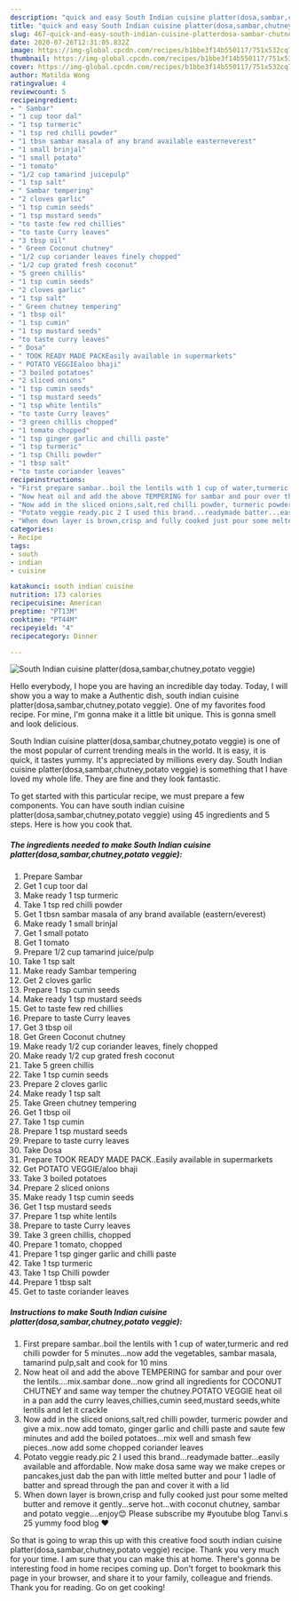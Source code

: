 ```yaml
---
description: "quick and easy South Indian cuisine platter(dosa,sambar,chutney,potato veggie) | how long to fry South Indian cuisine platter(dosa,sambar,chutney,potato veggie)"
title: "quick and easy South Indian cuisine platter(dosa,sambar,chutney,potato veggie) | how long to fry South Indian cuisine platter(dosa,sambar,chutney,potato veggie)"
slug: 467-quick-and-easy-south-indian-cuisine-platterdosa-sambar-chutney-potato-veggie-how-long-to-fry-south-indian-cuisine-platterdosa-sambar-chutney-potato-veggie
date: 2020-07-26T12:31:05.832Z
image: https://img-global.cpcdn.com/recipes/b1bbe3f14b550117/751x532cq70/south-indian-cuisine-platterdosasambarchutneypotato-veggie-recipe-main-photo.jpg
thumbnail: https://img-global.cpcdn.com/recipes/b1bbe3f14b550117/751x532cq70/south-indian-cuisine-platterdosasambarchutneypotato-veggie-recipe-main-photo.jpg
cover: https://img-global.cpcdn.com/recipes/b1bbe3f14b550117/751x532cq70/south-indian-cuisine-platterdosasambarchutneypotato-veggie-recipe-main-photo.jpg
author: Matilda Wong
ratingvalue: 4
reviewcount: 5
recipeingredient:
- " Sambar"
- "1 cup toor dal"
- "1 tsp turmeric"
- "1 tsp red chilli powder"
- "1 tbsn sambar masala of any brand available easterneverest"
- "1 small brinjal"
- "1 small potato"
- "1 tomato"
- "1/2 cup tamarind juicepulp"
- "1 tsp salt"
- " Sambar tempering"
- "2 cloves garlic"
- "1 tsp cumin seeds"
- "1 tsp mustard seeds"
- "to taste few red chillies"
- "to taste Curry leaves"
- "3 tbsp oil"
- " Green Coconut chutney"
- "1/2 cup coriander leaves finely chopped"
- "1/2 cup grated fresh coconut"
- "5 green chillis"
- "1 tsp cumin seeds"
- "2 cloves garlic"
- "1 tsp salt"
- " Green chutney tempering"
- "1 tbsp oil"
- "1 tsp cumin"
- "1 tsp mustard seeds"
- "to taste curry leaves"
- " Dosa"
- " TOOK READY MADE PACKEasily available in supermarkets"
- " POTATO VEGGIEaloo bhaji"
- "3 boiled potatoes"
- "2 sliced onions"
- "1 tsp cumin seeds"
- "1 tsp mustard seeds"
- "1 tsp white lentils"
- "to taste Curry leaves"
- "3 green chillis chopped"
- "1 tomato chopped"
- "1 tsp ginger garlic and chilli paste"
- "1 tsp turmeric"
- "1 tsp Chilli powder"
- "1 tbsp salt"
- "to taste coriander leaves"
recipeinstructions:
- "First prepare sambar..boil the lentils with 1 cup of water,turmeric and red chilli powder for 5 minutes...now add the vegetables, sambar masala, tamarind pulp,salt and cook for 10 mins"
- "Now heat oil and add the above TEMPERING for sambar and pour over the lentils....mix.sambar done...now grind all ingredients for COCONUT CHUTNEY and same way temper the chutney.POTATO VEGGIE heat oil in a pan add the curry leaves,chillies,cumin seed,mustard seeds,white lentils and let it crackle"
- "Now add in the sliced onions,salt,red chilli powder, turmeric powder and give a mix..now add tomato, ginger garlic and chilli paste and saute few minutes and add the boiled potatoes...mix well and smash few pieces..now add some chopped coriander leaves"
- "Potato veggie ready.pic 2 I used this brand...readymade batter...easily available and affordable. Now make dosa same way we make crepes or pancakes,just dab the pan with little melted butter and pour 1 ladle of batter and spread through the pan and cover it with a lid"
- "When down layer is brown,crisp and fully cooked just pour some melted butter and remove it gently...serve hot...with coconut chutney, sambar and potato veggie....enjoy😊 Please subscribe my #youtube blog Tanvi.s 25 yummy food blog ❤"
categories:
- Recipe
tags:
- south
- indian
- cuisine

katakunci: south indian cuisine 
nutrition: 173 calories
recipecuisine: American
preptime: "PT13M"
cooktime: "PT44M"
recipeyield: "4"
recipecategory: Dinner

---
```



![South Indian cuisine platter(dosa,sambar,chutney,potato veggie)](https://img-global.cpcdn.com/recipes/b1bbe3f14b550117/751x532cq70/south-indian-cuisine-platterdosasambarchutneypotato-veggie-recipe-main-photo.jpg)

Hello everybody, I hope you are having an incredible day today. Today, I will show you a way to make a Authentic dish, south indian cuisine platter(dosa,sambar,chutney,potato veggie). One of my favorites food recipe. For mine, I'm gonna make it a little bit unique. This is gonna smell and look delicious.



South Indian cuisine platter(dosa,sambar,chutney,potato veggie) is one of the most popular of current trending meals in the world. It is easy, it is quick, it tastes yummy. It's appreciated by millions every day. South Indian cuisine platter(dosa,sambar,chutney,potato veggie) is something that I have loved my whole life. They are fine and they look fantastic.


To get started with this particular recipe, we must prepare a few components. You can have south indian cuisine platter(dosa,sambar,chutney,potato veggie) using 45 ingredients and 5 steps. Here is how you cook that.

<!--inarticleads1-->

##### The ingredients needed to make South Indian cuisine platter(dosa,sambar,chutney,potato veggie):

1. Prepare  Sambar
1. Get 1 cup toor dal
1. Make ready 1 tsp turmeric
1. Take 1 tsp red chilli powder
1. Get 1 tbsn sambar masala of any brand available (eastern/everest)
1. Make ready 1 small brinjal
1. Get 1 small potato
1. Get 1 tomato
1. Prepare 1/2 cup tamarind juice/pulp
1. Take 1 tsp salt
1. Make ready  Sambar tempering
1. Get 2 cloves garlic
1. Prepare 1 tsp cumin seeds
1. Make ready 1 tsp mustard seeds
1. Get to taste few red chillies
1. Prepare to taste Curry leaves
1. Get 3 tbsp oil
1. Get  Green Coconut chutney
1. Make ready 1/2 cup coriander leaves, finely chopped
1. Make ready 1/2 cup grated fresh coconut
1. Take 5 green chillis
1. Take 1 tsp cumin seeds
1. Prepare 2 cloves garlic
1. Make ready 1 tsp salt
1. Take  Green chutney tempering
1. Get 1 tbsp oil
1. Take 1 tsp cumin
1. Prepare 1 tsp mustard seeds
1. Prepare to taste curry leaves
1. Take  Dosa
1. Prepare  TOOK READY MADE PACK..Easily available in supermarkets
1. Get  POTATO VEGGIE/aloo bhaji
1. Take 3 boiled potatoes
1. Prepare 2 sliced onions
1. Make ready 1 tsp cumin seeds
1. Get 1 tsp mustard seeds
1. Prepare 1 tsp white lentils
1. Prepare to taste Curry leaves
1. Take 3 green chillis, chopped
1. Prepare 1 tomato, chopped
1. Prepare 1 tsp ginger garlic and chilli paste
1. Take 1 tsp turmeric
1. Take 1 tsp Chilli powder
1. Prepare 1 tbsp salt
1. Get to taste coriander leaves




<!--inarticleads2-->

##### Instructions to make South Indian cuisine platter(dosa,sambar,chutney,potato veggie):

1. First prepare sambar..boil the lentils with 1 cup of water,turmeric and red chilli powder for 5 minutes...now add the vegetables, sambar masala, tamarind pulp,salt and cook for 10 mins
1. Now heat oil and add the above TEMPERING for sambar and pour over the lentils....mix.sambar done...now grind all ingredients for COCONUT CHUTNEY and same way temper the chutney.POTATO VEGGIE heat oil in a pan add the curry leaves,chillies,cumin seed,mustard seeds,white lentils and let it crackle
1. Now add in the sliced onions,salt,red chilli powder, turmeric powder and give a mix..now add tomato, ginger garlic and chilli paste and saute few minutes and add the boiled potatoes...mix well and smash few pieces..now add some chopped coriander leaves
1. Potato veggie ready.pic 2 I used this brand...readymade batter...easily available and affordable. Now make dosa same way we make crepes or pancakes,just dab the pan with little melted butter and pour 1 ladle of batter and spread through the pan and cover it with a lid
1. When down layer is brown,crisp and fully cooked just pour some melted butter and remove it gently...serve hot...with coconut chutney, sambar and potato veggie....enjoy😊 Please subscribe my #youtube blog Tanvi.s 25 yummy food blog ❤




So that is going to wrap this up with this creative food south indian cuisine platter(dosa,sambar,chutney,potato veggie) recipe. Thank you very much for your time. I am sure that you can make this at home. There's gonna be interesting food in home recipes coming up. Don't forget to bookmark this page in your browser, and share it to your family, colleague and friends. Thank you for reading. Go on get cooking!
